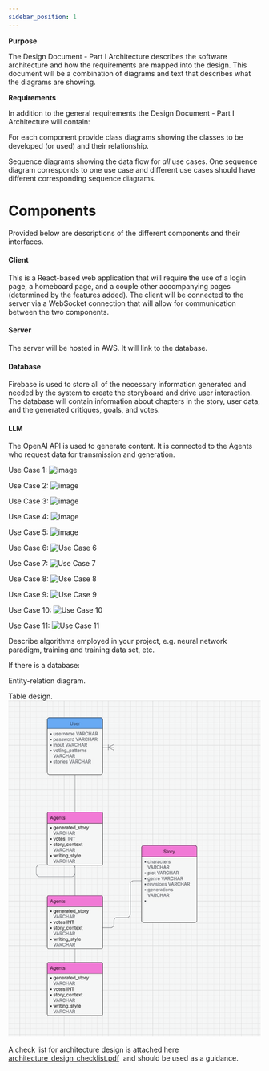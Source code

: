 ```yaml
---
sidebar_position: 1
---
```


**Purpose**

The Design Document - Part I Architecture describes the software architecture and how the requirements are mapped into the design. This document will be a combination of diagrams and text that describes what the diagrams are showing.

**Requirements**

In addition to the general requirements the Design Document - Part I Architecture will contain:

For each component provide class diagrams showing the classes to be developed (or used) and their relationship.

Sequence diagrams showing the data flow for _all_ use cases. One sequence diagram corresponds to one use case and different use cases should have different corresponding sequence diagrams.

# Components

Provided below are descriptions of the different components and their interfaces.

#### Client

This is a React-based web application that will require the use of a login page, a homeboard page, and a couple other accompanying pages (determined by the features added). The client will be connected to the server via a WebSocket connection that will allow for communication between the two components.

#### Server

The server will be hosted in AWS. It will link to the database.

#### Database

Firebase is used to store all of the necessary information generated and needed by the system to create the storyboard and drive user interaction. The database will contain information about chapters in the story, user data, and the generated critiques, goals, and votes.

#### LLM

The OpenAI API is used to generate content. It is connected to the Agents who request data for transmission and generation.

Use Case 1:
![image](https://github.com/user-attachments/assets/c206541e-89a9-4677-9078-6e35f7ac2ccd)

Use Case 2:
![image](https://github.com/user-attachments/assets/80036676-7917-4de5-8cf7-cfc37068f1a0)

Use Case 3: 
![image](https://github.com/user-attachments/assets/e838f7d0-f528-42fb-863c-e9cd9323bfd0)

Use Case 4: 
![image](https://github.com/user-attachments/assets/798665fc-c9c6-42fb-96de-73869a193e46)

Use Case 5: 
![image](https://github.com/user-attachments/assets/4397b5bc-f3e2-44dc-82b2-9588ec83cae8)

Use Case 6: 
![Use Case 6](https://github.com/user-attachments/assets/8836c91e-f13f-48cd-9071-78b5c9f90424)

Use Case 7:
![Use Case 7](https://github.com/user-attachments/assets/a1557169-1b04-43be-9736-1e510f3d0b1f)

Use Case 8: 
![Use Case 8](https://github.com/user-attachments/assets/4c93d63c-2306-4a6d-b17a-7d8f9f0fea41)

Use Case 9: 
![Use Case 9](https://github.com/user-attachments/assets/98c0b165-1bc6-4077-8571-1a0397d0bc0f)

Use Case 10:
![Use Case 10](https://github.com/user-attachments/assets/a04da8bc-ca30-4113-b3a6-0dab8f1a94b8)

Use Case 11: 
![Use Case 11](https://github.com/user-attachments/assets/9976e4cd-aeb7-4af7-94f7-15b6cc23b8b2)






Describe algorithms employed in your project, e.g. neural network paradigm, training and training data set, etc.

If there is a database:

Entity-relation diagram.

Table design.
![Table Description](documentation/static/img/table-des.jpeg)

A check list for architecture design is attached here [architecture\_design\_checklist.pdf](https://templeu.instructure.com/courses/106563/files/16928870/download?wrap=1 "architecture_design_checklist.pdf")  and should be used as a guidance.
